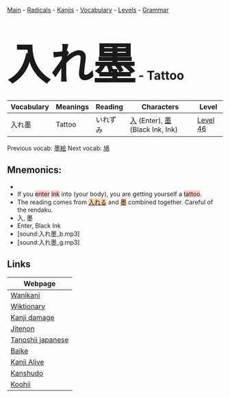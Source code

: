 <style> bigfont {font-size: 100px}</style>
[Main](../README.md) -
[Radicals](../radicals.md) -
[Kanjis](../kanjis.md) -
[Vocabulary](../vocabulary.md) -
[Levels](../levels.md) -
[Grammar](../grammar.md)
# <bigfont> 入れ墨</bigfont> - Tattoo 

| Vocabulary | Meanings | Reading | Characters | Level |
| --- | --- | --- | --- | --- |
| 入れ墨 | Tattoo | いれずみ |  [入](../kanjis/入.md) (Enter), [墨](../kanjis/墨.md) (Black Ink, Ink) | [Level 46](../levels/wk_level46.md) |

Previous vocab: [墨絵](墨絵.md) Next vocab: [鳩](鳩.md) 

## Mnemonics:

* 
* If you <span style="background-color:#ffcccb"> enter</span> <span style="background-color:#ffcccb"> ink</span> into (your body), you are getting yourself a <span style="background-color:#ffcccb"> tattoo</span>.
* The reading comes from <span style="background-color:#fed8b1"> [入れる](https://jisho.org/search/入れる)</span> and <span style="background-color:#fed8b1"> [墨](https://jisho.org/search/墨)</span> combined together. Careful of the rendaku.
* 入, 墨
* Enter, Black Ink
* [sound:入れ墨_b.mp3]
* [sound:入れ墨_g.mp3]


## Links 

| Webpage |
| --- |
| [Wanikani          ](https://www.wanikani.com/kanji/入れ墨) |
| [Wiktionary        ](https://en.wiktionary.org/wiki/入れ墨) |
| [Kanji damage      ](http://www.kanjidamage.com/kanji/search?utf8=✓&q=入れ墨) |
| [Jitenon           ](https://jitenon.com/kanji/入れ墨) |
| [Tanoshii japanese ](https://www.tanoshiijapanese.com/dictionary/kanji.cfm?k=入れ墨) |
| [Baike             ](https://baike.baidu.com/item/入れ墨) |
| [Kanji Alive       ](https://app.kanjialive.com/入れ墨) |
| [Kanshudo          ](https://www.kanshudo.com/searchmn?q=入れ墨) |
| [Koohii            ](https://kanji.koohii.com/study/kanji/入れ墨) |
